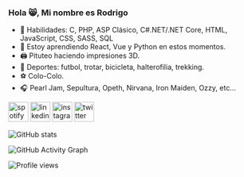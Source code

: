 ### Hola 😸, Mi nombre es Rodrigo

- 🔧 Habilidades: C, PHP, ASP Clásico, C#.NET/.NET Core, HTML, JavaScript, CSS, SASS, SQL
- 🌱 Estoy aprendiendo React, Vue y Python en estos momentos.
- 🖨  Pituteo haciendo impresiones 3D.
- 🦾 Deportes: futbol, trotar, bicicleta, halterofilia, trekking.
- ⚽ Colo-Colo.
- 🎧 Pearl Jam, Sepultura, Opeth, Nirvana, Iron Maiden, Ozzy, etc...

[<img src='https://media.giphy.com/media/WsvLlmmjx9tnmeTPNc/giphy.gif' alt='spotify' height='40'>](https://open.spotify.com/playlist/5cfL7d6rp3jTHDFrxK33r8?si=0BO6HpnWRiutF1o7-epEEA&utm_source=copy-link) 
[<img src='https://media.giphy.com/media/L3bj6t3opdeNddYCyl/giphy.gif' alt='linkedin' height='40'>](https://www.linkedin.com/in/romaditro/)  [<img src='https://media.giphy.com/media/l41YmiCZ8HXvVl5M4/giphy.gif' alt='instagram' height='40'>](https://www.instagram.com/romaditro3d/)  [<img src='https://media.giphy.com/media/SMKiEh9WDO6ze/giphy.gif' alt='twitter' height='40'>](https://twitter.com/romaditro)  

![GitHub stats](https://github-readme-stats.vercel.app/api?username=romaditro&show_icons=true)  

![GitHub Activity Graph](https://activity-graph.herokuapp.com/graph?username=romaditro)  

![Profile views](https://gpvc.arturio.dev/romaditro)  
